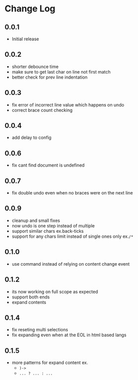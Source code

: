 # Change Log

## 0.0.1

- Initial release

## 0.0.2

- shorter debounce time
- make sure to get last char on line not first match
- better check for prev line indentation

## 0.0.3

- fix error of incorrect line value which happens on undo
- correct brace count checking

## 0.0.4

- add delay to config

## 0.0.6

- fix cant find document is undefined

## 0.0.7

- fix double undo even when no braces were on the next line

## 0.0.9

- cleanup and small fixes
- now undo is one step instead of multiple
- support similar chars ex.back-ticks
- support for any chars limit instead of single ones only ex.`/*`

## 0.1.0

- use command instead of relying on content change event

## 0.1.2

- its now working on full scope as expected
- support both ends
- expand contents

## 0.1.4

- fix reseting multi selections
- fix expanding even when at the EOL in html based langs

## 0.1.5

- more patterns for expand content ex.
    - `)->`
    - `... ? ... : ...`
